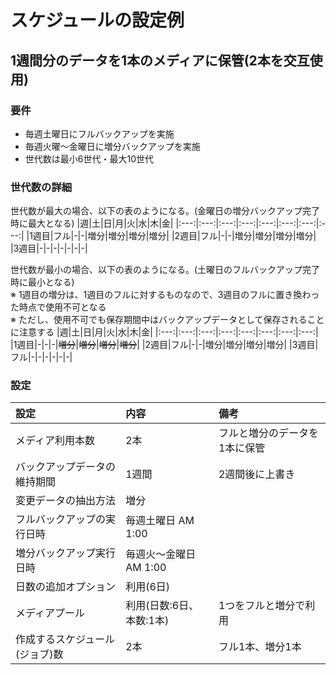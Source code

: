 # スケジュールの設定例
## 1週間分のデータを1本のメディアに保管(2本を交互使用)
### 要件
- 毎週土曜日にフルバックアップを実施
- 毎週火曜〜金曜日に増分バックアップを実施
- 世代数は最小6世代・最大10世代

### 世代数の詳細
世代数が最大の場合、以下の表のようになる。(金曜日の増分バックアップ完了時に最大となる)
|週|土|日|月|火|水|木|金|
|:---:|:---:|:---:|:---:|:---:|:---:|:---:|:---:|
|1週目|フル|-|-|増分|増分|増分|増分|
|2週目|フル|-|-|増分|増分|増分|増分|
|3週目|-|-|-|-|-|-|-|

世代数が最小の場合、以下の表のようになる。(土曜日のフルバックアップ完了時に最小となる)  
※ 1週目の増分は、1週目のフルに対するものなので、3週目のフルに置き換わった時点で使用不可となる  
※ ただし、使用不可でも保存期間中はバックアップデータとして保存されることに注意する
|週|土|日|月|火|水|木|金|
|:---:|:---:|:---:|:---:|:---:|:---:|:---:|:---:|
|1週目|-|-|-|~~増分~~|~~増分~~|~~増分~~|~~増分~~|
|2週目|フル|-|-|増分|増分|増分|増分|
|3週目|フル|-|-|-|-|-|-|

### 設定
|設定|内容|備考|
|:---|:---|:---|
|メディア利用本数|2本|フルと増分のデータを1本に保管|
|バックアップデータの維持期間|1週間|2週間後に上書き|
|変更データの抽出方法|増分||
|フルバックアップの実行日時|毎週土曜日 AM 1:00||
|増分バックアップ実行日時|毎週火～金曜日 AM 1:00||
|日数の追加オプション|利用(6日)||
|メディアプール|利用(日数:6日、本数:1本)|1つをフルと増分で利用|
|作成するスケジュール(ジョブ)数|2本|フル1本、増分1本|
